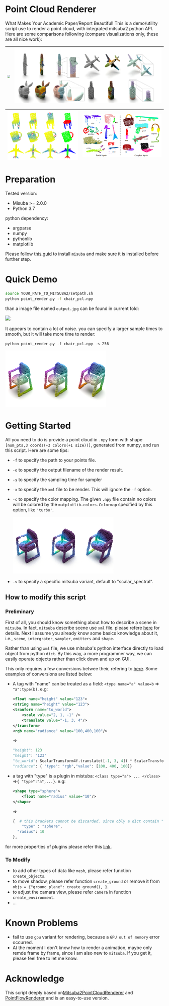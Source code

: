 # Point Cloud Renderer

What Makes Your Academic Paper/Report Beautiful! This is a demo/utility script use to render a point cloud, with integrated mitsuba2 python API. Here are some comparisons following (compare visualizations only, these are all nice work):

| <img src="docs/paper1.gif"   style="zoom:48%;" /> | <img src="docs/paper2.png"  style="zoom:67%;" /> |
|:-------------------------------------------------:|:------------------------------------------------:|

| <img src="docs/paper3.png" style="zoom:75%;" /> | <img src="docs/paper4.png" style="zoom:62%;" /> |
|:-----------------------------------------------:|:-----------------------------------------------:|



# Preparation

Tested version:

* Misuba >= 2.0.0
* Python 3.7

python dependency:

* argparse
* numpy
* pythonlib
* matplotlib

Please follow [this guid](https://mitsuba2.readthedocs.io/en/latest/src/getting_started/compiling.html#linux) to install `misuba` and make sure it is installed before further step.



# Quick Demo

```bash
source YOUR_PATH_TO_MITSUBA2/setpath.sh 
python point_render.py -f chair_pcl.npy
```

than a image file named `output.jpg` can be found in current fold:

<img src="docs/img1.png"  width="320" />

It appears to contain a lot of noise. you can specify a larger sample times to smooth, but it will take more time to render:

```
python point_render.py -f chair_pcl.npy -s 256
```

<img src="docs/img2.png" width="320"  />

# Getting Started

All you need to do is provide a point cloud in `.npy` form with shape `[num_pts,3 coords(+3 colors(+1 size))]`, generated from numpy, and run this script. Here are some tips:

* `-f` to specify the path to your points file.

* `-o` to specify the output filename of the render result.

* `-s` to specify the sampling time for sampler

* `-x` to specify the `xml` file to be render. This will ignore the `-f` option.

* `-c` to specify the color mapping. The given `.npy` file contain no colors will be colored by the `matplotlib.colors.Colormap` specified by this option, like `'turbo'`.

  <img src="docs/img3.png" width="320" />

* `-v` to specify a specific mitsuba variant, default to "scalar_spectral".





## How to modify this script

### Preliminary

First of all, you should know something about how to describe a scene in `mitsuba`. In fact, `mitsuba` describe scene use `xml` file. please refere [here](https://mitsuba2.readthedocs.io/en/latest/src/getting_started/file_format.html) for details. Next I assume you already know some basics knowledge about it, i.e., `scene`, `intergrater`, `sampler`, `emitters` and `shape`.

Rather than using `xml` file, we use mitsuba's python interface directly to load object from python `dict`.  By this way, a more programmer way, we can easily operate objects rather than click down and up on GUI.

This only requires a few conversions betwee their, refering to [here](https://mitsuba2.readthedocs.io/en/latest/src/python_interface/parsing_xml.html). Some examples of conversions are listed below:

* A tag with "name" can be treated as a field: `<type name="a" value=b` => `"a":type(b)`. e.g:

  ```xml
  <float name="height" value="123"> 
  <string name="height" value="123"> 
  <tranform name="to_world"> 
      <scale value="2, 1, -1" /> 
      <translate value="-1, 3, 4"/>
  </transform>
  <rgb name="radiance" value="100,400,100"/>
  ```

  =>

  ```python
  "height": 123
  "height": "123"
  "to_world": ScalarTransform4f.translate([-1, 3, 4]) * ScalarTransform4f.scale([2, 2, -1])
  "radiance": { "type": "rgb","value": [100, 400, 100]}
  ```

* a tag with "type" is a plugin in mistuba: `<class type="a"> ... </class>` =>`{ "type":"a",...}`. e.g:

  ```xml
  <shape type="sphere">
      <float name="radius" value="10"/>
  </shape>
  ```

  =>

  ```python
  {  # this brackets cannot be discarded. since obly a dict contain "type" key is treatde as a plugin.
      "type" : "sphere",
  	"radius": 10
  },
  ```

for more properties of plugins please refer this [link](https://mitsuba2.readthedocs.io/en/latest/src/plugin_reference/intro.html).

### To Modify

* to add other types of data like `mesh`, please refer function `create_objects`.
* to move shadow, please refer function `create_ground` or remove it from `objs = {"ground_plane": create_ground(), }`.
* to adjust the camara view, please refer `camera` in function `create_environment`. 
* ...



# Known Problems

* fail to use `gpu` variant for rendering, because a  `GPU out of memory`  error occurred. 
* At the moment I don't know how to render a animation, maybe only remde frame by frame, since I am also new to `mitsuba`. If you get it, please feel free to let me know.



# Acknowledge

This script deeply based on[Mitsuba2PointCloudRenderer](https://github.com/tolgabirdal/Mitsuba2PointCloudRenderer) and [PointFlowRenderer](https://github.com/zekunhao1995/PointFlowRenderer) and is an easy-to-use version.
